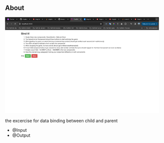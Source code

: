 ## About

![demo](./example.gif)

the excercise for data binding between child and parent

- @Input
- @Output
